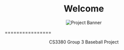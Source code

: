 <h1 align = "center">
	Welcome
</h1>
<p align="center">
	<img src="http://i.imgur.com/c1kTRkg.png" alt="Project Banner"/>
</p>
================

<p align="center">
	CS3380 Group 3 Baseball Project 
</p>

